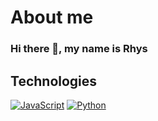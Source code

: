 # About me

### Hi there 👋, my name is Rhys 


## Technologies 

[![JavaScript](https://aleen42.github.io/badges/src/javascript.svg)](#)
[![Python]([![JavaScript](https://aleen42.github.io/badges/src/javascript.svg)](#))](#)
